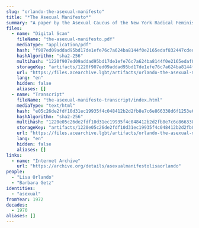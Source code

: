 ```yaml
---
slug: "orlando-the-asexual-manifesto"
title: "*The Asexual Manifesto*"
summary: "A paper by the Asexual Caucus of the New York Radical Feminists"
files:
  - name: "Digital Scan"
    fileName: "the-asexual-manifesto.pdf"
    mediaType: "application/pdf"
    hash: "f907ed09addad95bd17de1efe76c7a624ba8144f0e2165edaf832447cded5f54"
    hashAlgorithm: "sha2-256"
    multihash: "1220f907ed09addad95bd17de1efe76c7a624ba8144f0e2165edaf832447cded5f54"
    storageKey: "artifacts/1220f907ed09addad95bd17de1efe76c7a624ba8144f0e2165edaf832447cded5f54"
    url: "https://files.acearchive.lgbt/artifacts/orlando-the-asexual-manifesto/the-asexual-manifesto.pdf"
    lang: "en"
    hidden: false
    aliases: []
  - name: "Transcript"
    fileName: "the-asexual-manifesto-transcript/index.html"
    mediaType: "text/html"
    hash: "e05c26de2fdf10d31ec19935f4c048412b2d2fb8e7c6e866338d6f1253e64419"
    hashAlgorithm: "sha2-256"
    multihash: "1220e05c26de2fdf10d31ec19935f4c048412b2d2fb8e7c6e866338d6f1253e64419"
    storageKey: "artifacts/1220e05c26de2fdf10d31ec19935f4c048412b2d2fb8e7c6e866338d6f1253e64419"
    url: "https://files.acearchive.lgbt/artifacts/orlando-the-asexual-manifesto/the-asexual-manifesto-transcript/index.html"
    lang: "en"
    hidden: false
    aliases: []
links:
  - name: "Internet Archive"
    url: "https://archive.org/details/asexualmanifestolisaorlando"
people:
  - "Lisa Orlando"
  - "Barbara Getz"
identities:
  - "asexual"
fromYear: 1972
decades:
  - 1970
aliases: []
---
```


